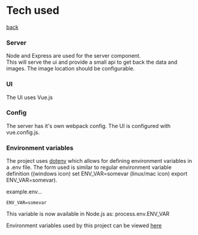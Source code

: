 # Tech used
[back](../README.md)

### Server
Node and Express are used for the server component.  
This will serve the ui and provide a small api to get back the data and images.  The image location should be configurable.


### UI 
The UI uses Vue.js 

### Config 
The server has it's own webpack config.  The UI is configured with vue.config.js.

### Environment variables 
The project uses [dotenv](https://www.npmjs.com/package/dotenv) which allows for defining environment variables in a .env file.  The form used is similar to regular environment variable definition ((windows icon) set ENV_VAR=somevar (linux/mac icon) export ENV_VAR=somevar).  

example.env... 

`ENV_VAR=somevar`

This variable is now available in Node.js as: process.env.ENV_VAR

Environment variables used by this project can be viewed [here](env.md)
